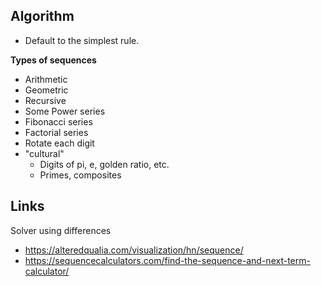 ## Algorithm

- Default to the simplest rule.

**Types of sequences**
- Arithmetic
- Geometric
- Recursive
- Some Power series
- Fibonacci series
- Factorial series
- Rotate each digit
- "cultural"
  - Digits of pi, e, golden ratio, etc.
  - Primes, composites


## Links

Solver using differences
- https://alteredqualia.com/visualization/hn/sequence/
- https://sequencecalculators.com/find-the-sequence-and-next-term-calculator/